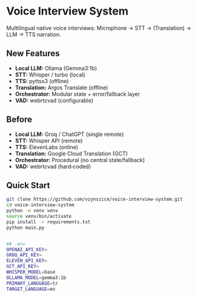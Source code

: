# Voice Interview System

Multilingual native voice interviews: Microphone → STT → (Translation) → LLM → TTS narration.

## New Features
- **Local LLM:** Ollama (Gemma3:1b)
- **STT:** Whisper / turbo (local)
- **TTS:** pyttsx3 (offline)
- **Translation:** Argos Translate (offline)
- **Orchestrator:** Modular state + error/fallback layer
- **VAD:** webrtcvad (configurable)

## Before
- **Local LLM:** Groq / ChatGPT (single remote)
- **STT:** Whisper API (remote)
- **TTS:** ElevenLabs (online)
- **Translation:** Google Cloud Translation (GCT)
- **Orchestrator:** Procedural (no central state/fallback)
- **VAD:** webrtcvad (hard‑coded)


## Quick Start
```bash
git clone https://github.com/vzynszice/voice-interview-system.git
cd voice-interview-system
python -m venv venv
source venv/bin/activate  
pip install -r requirements.txt
python main.py


## .env
OPENAI_API_KEY=
GROQ_API_KEY=
ELEVEN_API_KEY=
GCT_API_KEY=
WHISPER_MODEL=base
OLLAMA_MODEL=gemma3:1b
PRIMARY_LANGUAGE=tr
TARGET_LANGUAGE=en
